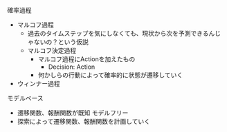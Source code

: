 確率過程
- マルコフ過程
    - 過去のタイムステップを気にしなくても、現状から次を予測できるんじゃないの？という仮説
    - マルコフ決定過程
        - マルコフ過程にActionを加えたもの
            - Decision: Action
        - 何かしらの行動によって確率的に状態が遷移していく
- ウィンナー過程

モデルベース
- 遷移関数、報酬関数が既知
モデルフリー
- 探索によって遷移関数、報酬関数を計画していく
